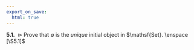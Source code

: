 ```yaml
---
export_on_save:
  html: true
---
```

<style>
.katex-display { overflow: auto hidden }
img { display: block; margin: 0 auto }
.tikz { display: flex; justify-content: center; align-items: center }
</style>

$\textbf{5.1.} \enspace \triangleright$ Prove that $\emptyset$ is the _unique_ initial object in $\mathsf{Set}. \enspace [\S5.1]$
